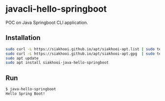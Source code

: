 # javacli-hello-springboot

POC on Java Springboot CLI application.

## Installation

```bash
sudo curl -L https://siakhooi.github.io/apt/siakhooi-apt.list | sudo tee /etc/apt/sources.list.d/siakhooi-apt.list > /dev/null
sudo curl -L https://siakhooi.github.io/apt/siakhooi-apt.gpg  | sudo tee /usr/share/keyrings/siakhooi-apt.gpg > /dev/null
sudo apt update
sudo apt install siakhooi-java-hello-springboot

```

## Run

```bash
$ java-hello-springboot
Hello Spring Boot!
```
